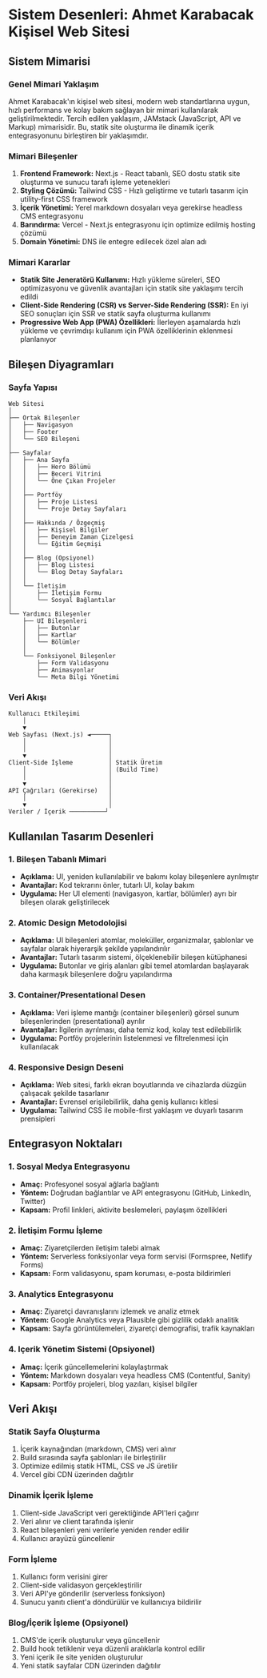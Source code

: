 # Sistem Desenleri: Ahmet Karabacak Kişisel Web Sitesi

## Sistem Mimarisi

### Genel Mimari Yaklaşım
Ahmet Karabacak'ın kişisel web sitesi, modern web standartlarına uygun, hızlı performans ve kolay bakım sağlayan bir mimari kullanılarak geliştirilmektedir. Tercih edilen yaklaşım, JAMstack (JavaScript, API ve Markup) mimarisidir. Bu, statik site oluşturma ile dinamik içerik entegrasyonunu birleştiren bir yaklaşımdır.

### Mimari Bileşenler
1. **Frontend Framework:** Next.js - React tabanlı, SEO dostu statik site oluşturma ve sunucu tarafı işleme yetenekleri
2. **Styling Çözümü:** Tailwind CSS - Hızlı geliştirme ve tutarlı tasarım için utility-first CSS framework
3. **İçerik Yönetimi:** Yerel markdown dosyaları veya gerekirse headless CMS entegrasyonu
4. **Barındırma:** Vercel - Next.js entegrasyonu için optimize edilmiş hosting çözümü
5. **Domain Yönetimi:** DNS ile entegre edilecek özel alan adı

### Mimari Kararlar
- **Statik Site Jeneratörü Kullanımı:** Hızlı yükleme süreleri, SEO optimizasyonu ve güvenlik avantajları için statik site yaklaşımı tercih edildi
- **Client-Side Rendering (CSR) vs Server-Side Rendering (SSR):** En iyi SEO sonuçları için SSR ve statik sayfa oluşturma kullanımı
- **Progressive Web App (PWA) Özellikleri:** İlerleyen aşamalarda hızlı yükleme ve çevrimdışı kullanım için PWA özelliklerinin eklenmesi planlanıyor

## Bileşen Diyagramları

### Sayfa Yapısı
```
Web Sitesi
│
├── Ortak Bileşenler
│   ├── Navigasyon
│   ├── Footer
│   └── SEO Bileşeni
│
├── Sayfalar
│   ├── Ana Sayfa
│   │   ├── Hero Bölümü
│   │   ├── Beceri Vitrini
│   │   └── Öne Çıkan Projeler
│   │
│   ├── Portföy
│   │   ├── Proje Listesi
│   │   └── Proje Detay Sayfaları
│   │
│   ├── Hakkında / Özgeçmiş
│   │   ├── Kişisel Bilgiler
│   │   ├── Deneyim Zaman Çizelgesi
│   │   └── Eğitim Geçmişi
│   │
│   ├── Blog (Opsiyonel)
│   │   ├── Blog Listesi
│   │   └── Blog Detay Sayfaları
│   │
│   └── İletişim
│       ├── İletişim Formu
│       └── Sosyal Bağlantılar
│
└── Yardımcı Bileşenler
    ├── UI Bileşenleri
    │   ├── Butonlar
    │   ├── Kartlar
    │   └── Bölümler
    │
    └── Fonksiyonel Bileşenler
        ├── Form Validasyonu
        ├── Animasyonlar
        └── Meta Bilgi Yönetimi
```

### Veri Akışı
```
Kullanıcı Etkileşimi
    │
    ▼
Web Sayfası (Next.js) ◄─────┐
    │                       │
    │                       │
    ▼                       │
Client-Side İşleme          │ Statik Üretim
    │                       │ (Build Time)
    │                       │
    ▼                       │
API Çağrıları (Gerekirse)   │
    │                       │
    ▼                       │
Veriler / İçerik ──────────┘
```

## Kullanılan Tasarım Desenleri

### 1. Bileşen Tabanlı Mimari
- **Açıklama:** UI, yeniden kullanılabilir ve bakımı kolay bileşenlere ayrılmıştır
- **Avantajlar:** Kod tekrarını önler, tutarlı UI, kolay bakım
- **Uygulama:** Her UI elementi (navigasyon, kartlar, bölümler) ayrı bir bileşen olarak geliştirilecek

### 2. Atomic Design Metodolojisi
- **Açıklama:** UI bileşenleri atomlar, moleküller, organizmalar, şablonlar ve sayfalar olarak hiyerarşik şekilde yapılandırılır
- **Avantajlar:** Tutarlı tasarım sistemi, ölçeklenebilir bileşen kütüphanesi
- **Uygulama:** Butonlar ve giriş alanları gibi temel atomlardan başlayarak daha karmaşık bileşenlere doğru yapılandırma

### 3. Container/Presentational Desen
- **Açıklama:** Veri işleme mantığı (container bileşenleri) görsel sunum bileşenlerinden (presentational) ayrılır
- **Avantajlar:** İlgilerin ayrılması, daha temiz kod, kolay test edilebilirlik
- **Uygulama:** Portföy projelerinin listelenmesi ve filtrelenmesi için kullanılacak

### 4. Responsive Design Deseni
- **Açıklama:** Web sitesi, farklı ekran boyutlarında ve cihazlarda düzgün çalışacak şekilde tasarlanır
- **Avantajlar:** Evrensel erişilebilirlik, daha geniş kullanıcı kitlesi
- **Uygulama:** Tailwind CSS ile mobile-first yaklaşım ve duyarlı tasarım prensipleri

## Entegrasyon Noktaları

### 1. Sosyal Medya Entegrasyonu
- **Amaç:** Profesyonel sosyal ağlarla bağlantı
- **Yöntem:** Doğrudan bağlantılar ve API entegrasyonu (GitHub, LinkedIn, Twitter)
- **Kapsam:** Profil linkleri, aktivite beslemeleri, paylaşım özellikleri

### 2. İletişim Formu İşleme
- **Amaç:** Ziyaretçilerden iletişim talebi almak
- **Yöntem:** Serverless fonksiyonlar veya form servisi (Formspree, Netlify Forms)
- **Kapsam:** Form validasyonu, spam koruması, e-posta bildirimleri

### 3. Analytics Entegrasyonu
- **Amaç:** Ziyaretçi davranışlarını izlemek ve analiz etmek
- **Yöntem:** Google Analytics veya Plausible gibi gizlilik odaklı analitik
- **Kapsam:** Sayfa görüntülemeleri, ziyaretçi demografisi, trafik kaynakları

### 4. Içerik Yönetim Sistemi (Opsiyonel)
- **Amaç:** İçerik güncellemelerini kolaylaştırmak
- **Yöntem:** Markdown dosyaları veya headless CMS (Contentful, Sanity)
- **Kapsam:** Portföy projeleri, blog yazıları, kişisel bilgiler

## Veri Akışı

### Statik Sayfa Oluşturma
1. İçerik kaynağından (markdown, CMS) veri alınır
2. Build sırasında sayfa şablonları ile birleştirilir
3. Optimize edilmiş statik HTML, CSS ve JS üretilir
4. Vercel gibi CDN üzerinden dağıtılır

### Dinamik İçerik İşleme
1. Client-side JavaScript veri gerektiğinde API'leri çağırır
2. Veri alınır ve client tarafında işlenir
3. React bileşenleri yeni verilerle yeniden render edilir
4. Kullanıcı arayüzü güncellenir

### Form İşleme
1. Kullanıcı form verisini girer
2. Client-side validasyon gerçekleştirilir
3. Veri API'ye gönderilir (serverless fonksiyon)
4. Sunucu yanıtı client'a döndürülür ve kullanıcıya bildirilir

### Blog/İçerik İşleme (Opsiyonel)
1. CMS'de içerik oluşturulur veya güncellenir
2. Build hook tetiklenir veya düzenli aralıklarla kontrol edilir
3. Yeni içerik ile site yeniden oluşturulur
4. Yeni statik sayfalar CDN üzerinden dağıtılır